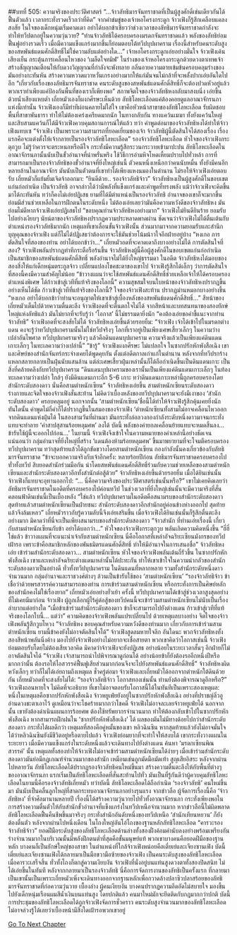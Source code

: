 ##บทที่ 505: ความจริงของประวัติศาสตร์
“…จ้าวลัทธิมารจันทราชาดที่เป็นผู้สูงศักดิ์เช่นเดียวกันได้ฟื้นตัวแล้ว เวลากระทั่งรวดเร็วกว่าที่คิด”
จากคำข่มขู่ของเจ้าหอโครงกระดูก จ้าวเฟิงก็รู้สึกเคลือบแคลงสงสัย
ในใจของเด็กหนุ่มเริ่มคาดเดา อย่าได้บอกข้าเชียวว่าช่วงเวลาของลัทธิมารจันทราชาดกำลังจะทำให้ทวีปตกอยู่ในความวุ่นวาย?
“ท่านจ้าวลัทธิได้ครอบครองมรดกจันทราชาดแล้ว พลังของลัทธิย่อมฟื้นฟูอย่างรวดเร็ว เมื่อมีความแข็งแกร่งมากขึ้นก็ย่อมตอบโต้ทวีปบุปผาคราม เรื่องนี้สำหรับคนระดับสูงของสหพันธ์แดนศักดิ์สิทธิ์ไม่ใช่ความลับแต่อย่างใด…”
เจ้าหอโครงกระดูกเอ่ยอย่างมั่นใจ
จ้าวเฟิงเค้นเสียงเย็น กระตุ้นการเคลื่อนไหวของ ‘เมล็ดใจทมิฬ’ ในร่างของเจ้าหอโครงกระดูกด้วยดวงตาเทพเจ้า สร้างสัญญาณเตือนให้กับดวงวิญญาณที่กำลังจะพังทลาย กลิ่นอายความตายเข้มข้นครอบคลุมร่างของมันอย่างกะทันหัน สร้างความหวาดผวาหวั่นเกรงอย่างมากให้แก่มันจนไม่กล้าที่จะพลั้งปากเอ่ยอันใดไปอีก
“เกี่ยวกับเรื่องของลัทธิมารจันทราชาด คนระดับสูงของสหพันธ์แดนศักดิ์สิทธิ์ก็จะต้องปวดหัวอยู่แล้ว พวกเราทำเพียงแค่ป้องกันพื้นที่ของเราก็เพียงพอ”
สภาพจิตใจของจ้าวลัทธิหงกลับมาสงบนิ่ง เอ่ยขึ้นด้วยน้ำเสียงแหบต่ำ
เถี่ยหมัวเองก็ผงกศีรษะเห็นด้วย ลัทธิโลหะเลือดแค่ต้องคอยดูแลอาณาจักรนภาแห่งนี้เท่านั้น
จ้าวเฟิงเองก็มีท่าทีผ่อนคลายไม่ใส่ใจ
เขาคือหัวหน้าสาขาของลัทธิโลหะเลือด รับผิดชอบพื้นที่สาขาพันธารา ทำให้ไม่ต้องเคร่งเครียดมากนัก
ในทางกลับกัน ทางแคว้นเมฆา ทั้งยังแคว้นใหญ่และสิบสามแคว้นก็ได้มีจ้าวเฟิงควบคุมสถานการณ์ให้แล้ว
ทว่า
คำพูดต่อมาของจ้าวลัทธิหงได้ทำให้จ้าวเฟิงแทบเซ
“จ้าวเฟิง เป็นเพราะความสามารถที่ยอดเยี่ยมของเจ้า จ้าวลัทธิผู้นี้ตัดสินใจได้สองเรื่อง เรื่องแรกคือจะแต่งตั้งให้เจ้ากลายเป็นรองจ้าวลัทธิโลหะเลือด”
รองจ้าวลัทธิโลหะเลือด
หัวใจของจ้าวเฟิงกระตุกวูบ ไม่รู้ว่าควรจะตระหนกหรือดีใจ กระทั่งมีความรู้สึกระวนกระวายเข้ามาปะปน
ลัทธิโลหะเลือดในอาณาจักรนภานั้นนับเป็นขั้วอำนาจที่น่าพรั่นพรึง ใช้วิธีการอำมหิจโหดเหี้ยมปราบไปทั่วหล้า
การที่สามารถมาเป็นรองจ้าวลัทธิของขั้วอำนาจที่ยิ่งใหญ่เช่นนี้ ตัวคนหนึ่งเหนือกว่าคนนับหมื่น ทั้งยังมีคนอีกหลายล้านในอาณาจักร มันนับเป็นตัวตนที่เขาทำได้เพียงแหงนมองในตำนาน
ไม่รอให้จ้าวเฟิงเอ่ยตอบรับ เถี่ยหมัวก็แย้มยิ้มเจิดจ้าออกมา: “ยินดีด้วย.. รองจ้าวลัทธิจ้าว”
จ้าวลัทธิหงเป็นผู้สูงศักดิ์ในขอบเขตแก่นก่อกำเนิด เป็นจ้าวลัทธิ อาจกล่าวได้ว่ามีพลังที่แข็งแกร่งและคำพูดที่ทรงพลัง
แม้ว่าจ้าวเฟิงจะคิดขึ้นมาได้กะทันหัน ทว่าก็คงไม่เอ่ยปฏิเสธ
ยามที่ได้มีตำแหน่งเป็นรองจ้าวลัทธิ อำนาจของเขาก็จะมากขึ้น ย่อมมีส่วนช่วยเหลือในการฝึกตนในระดับหนึ่ง
ไม่ต้องเอ่ยเลยว่ามันคือความหวังดีของจ้าวลัทธิหง มันย่อมไม่ดีหากจ้าวเฟิงเอ่ยปฏิเสธไป
“ขอบคุณท่านจ้าวลัทธิหงอย่างมาก”
จ้าวเฟิงไม่ยินดียินร้าย ยอมรับไปอย่างเงียบๆ
นัยน์ตาของจ้าวลัทธิหงปรากฏความประหลาดพาดผ่าน ชัดเจนว่าจ้าวเฟิงไม่ได้ตื่นเต้นกับตำแหน่งรองจ้าวลัทธิมากนัก
เหตุผลที่เขาเลื่อนขั้นจ้าวเฟิงนั้น ส่วนมากมาจากความยอมรับและสำนึกบุญคุณของจ้าวเฟิง แต่ก็ไม่ได้ปฏิเสธว่าต้องการจะใช้มันช่วยโน้มน้าวใจอีกฝ่ายอยู่บ้าง
“หงเกอ การตัดสินใจที่สองของท่าน อย่าได้บอกข้าว่า…”
เถี่ยหมัวอดที่จะคาดเดาถึงบางอย่างไม่ได้
การตัดสินใจที่สอง?
จ้าวเฟิงพลันปรากฏท่าทีกระตือรือร้นขึ้น จ้าวลัทธิหงผู้นี้คือผู้สูงศักดิ์ในขอบเขตแก่นก่อกำเนิด เป็นสมาชิกของสหพันธ์แดนศักดิ์สิทธิ์ พลังอำนาจไม่ได้ยิ่งใหญ่ธรรมดา
ในอดีต จ้าวลัทธิหงได้มอบของสองสิ่งให้แก่เด็กหนุ่มตระกูลจ้าว เปลี่ยนแปลงโชคชะตาของเขาไป
จ้าวเฟิงรู้สึกได้เล็กๆ ว่าการตัดสินใจที่สองนี้คงมีความสำคัญไม่น้อย
“ข้าวางแผนว่าจะใช้สหพันธ์แดนศักดิ์สิทธิ์ช่วยเหลือเจ้าให้ได้ครอบครองตำแหน่งพิเศษ ได้ก้าวเข้าสู่เวทีที่แท้จริงของโลกนี้”
ความสุขสมใจบนใบหน้าของจ้าวลัทธิหงปรากฏขึ้นอย่างเห็นได้ชัด
ก้าวเข้าสู่เวทีที่แท้จริงของโลกนี้?
ใจของจ้าวเฟิงสะท้าน ปรากฏม่านหมอกบางอย่างขึ้น
“หงเกอ อย่าได้บอกข้าว่าท่านจะอนุญาตให้เขาเข้าสู่เบื้องหลังของสหพันธ์แดนศักดิ์สิทธิ์…”
สีหน้าของเถี่ยหมัวเต็มไปด้วยความตื่นตะลึง
จ้าวเฟิงอดที่จะตื่นตกใจไม่ได้ จากสีหน้าและบทสนทนาของสองยักษ์ใหญ่แห่งลัทธิแล้ว มันไม่ยากที่จะรับรู้ว่า ‘โอกาส’ นี้ไม่ธรรมดายิ่งนัก
“คงต้องเอ่ยขอคำชี้แนะจากท่านจ้าวลัทธิ”
จ้าวเฟิงอดที่จะสงสัยไม่ได้
จ้าวลัทธิหงเอ่ยขึ้นด้วยรอยยิ้ม: “จ้าวเฟิง เจ้าได้เข้าไปในมรดกต่างแดน คงจะรู้ว่าทวีปบุปผาครามนั้นไม่ใช่ทวีปจริงๆ โลกที่เราอยู่เป็นเพียงเศษเสี้ยวเล็กๆ ในความว่างเปล่าอันไพศาล ทวีปบุปผาครามจริงๆ แล้วคือดินแดนบุปผาคราม ความจริงแล้วเป็นเพียงแค่ดินแดนเกาะเล็กๆ ในทะเลความว่างเปล่านี้”
“ข้ารู้”
จ้าวเฟิงผงกศีรษะ ไม่แปลกใจ
ในซากปรักหักพังสือเฉิง เขาและศิษย์ของสำนักจันทร์กระจ่างเคยได้พูดคุยกัน
ตั้งแต่อดีตกาลเก่าแก่ในตำนาน หลังจากที่ทวีปรกร้างแหลกสลายกลายเป็นฝุ่นนับแสนล้าน แต่ล่ะเศษเสี้ยวฝุ่นเหล่านั้นก็ได้ถือกำเนิดขึ้นเป็นดินแดนเกาะ เป็นสิ่งที่คล้ายคลึงกับทวีปบุปผาคราม
“ดินแดนบุปผาครามของเรานั้นเป็นเพียงแค่ดินแดนเกาะเล็กๆ ในท้องทะเลความว่างเปล่า ใกล้ๆ ยังมีดินแดนเกาะอีก 5-6 เกาะ ทว่าดินแดนเกาะเหล่านี้ถูกครอบครองโดยสำนักระดับสองดาว นั่นคือสามตำหนักเซียน”
จ้าวลัทธิหงเอ่ยขึ้น
สามตำหนักเซียนระดับสองดาว
ร่างกายและจิตใจของจ้าวเฟิงสั่นสะท้าน ไม่คิดว่าเบื้องหลังของทวีปบุปผาครามจะยังมีเงาของ ‘สำนักระดับสองดาว’ ครอบคลุมอยู่
นอกจากนั้น ‘สามตำหนักเซียน’ชื่อนี้ได้ทำให้จ้าวเฟิงรู้สึกคุ้นเคยยิ่งนัก
ทันใดนั้น คำพูดไม่กี่คำก็ได้ปรากฏขึ้นในสมองของจ้าวเฟิง ‘ตำหนักเซียนทั้งสามไม่อาจเคลื่อนไหวออกจากดินแดนแห่งฝุ่นได้ ในสองสามวันที่ผ่านมา มันกระทั่งล่อลวงกองกำลังระดับหนึ่งดาวมาจนกระทั่งแทบจะทำลาย ‘คำสาปสุสานร้อยหลุมศพ’ ลงได้ บัดนี้ พลังของค่ายกลเคลื่อนย้ายแทบจะหมดสิ้นลง… ข้ารับใช้ผู้นี้จะออกไปก่อน…’
ในยามนี้ จ้าวเฟิงจึงเข้าใจในความหมายของคำเหล่านี้อย่างชัดเจน
แน่นอนว่า
กลุ่มอำนาจที่ยิ่งใหญ่ที่สร้าง ‘แดนต้องห้ามร้อยหลุมศพ’ ขึ้นมาพยายามที่จะโจมตีครอบครองทวีปบุปผาคราม ทว่าสุดท้ายแล้วได้ถูกขัดขวางโดยสามตำหนักเซียน
กองกำลังนั้นคงเกี่ยวข้องกับลัทธิมารจันทราชาด
“ข้าจะบอกความจริงกับเจ้าอีกครั้ง: หลายร้อยปีก่อน ลัทธิมารจันทราชาดครอบครองไปทั่วทั้งทวีป สิบยอดสำนักร่วมมือกัน นำโดยสหพันธ์แดนศักดิ์สิทธิ์ร่วมกับความช่วยเหลือของสามตำหนักเซียนและสำนักระดับสองดาวอีกทั้งสำนักต่อสู้ด้วย”
จ้าวลัทธิหงเอ่ยขึ้นด้วยรอยยิ้ม
เมื่อได้ยินเช่นนั้น จ้าวเฟิงก็แทบจะอุทานออกไป: “… นี่คือความจริงของประวัติศาสตร์เช่นนั้นหรือ?”
เขาไม่เคยคิดเลยว่าลัทธิมารจันทราชาดในอดีตที่ครอบครองไปค่อนทวีป ในช่วงเวลาที่ยิ่งใหญ่เช่นนั้นจะมีความจริงที่สั่นคลอนฟ้าดินเช่นนี้เป็นเบื้องหลัง
“ใช่แล้ว ทวีปบุปผาครามในอดีตคือสนามรบของสำนักระดับสองดาว สุดท้ายแล้วสามตำหนักเซียนเป็นฝ่ายชนะ สำนักระดับสองดาวอีกสำนักอยู่ค่อนข้างห่างออกไป สุดท้ายแล้วจึงล้มเหลว”
เถี่ยหมัวราวกับรู้ความลับนี้จึงเอ่ยเสริมขึ้น
เมื่อจ้าวเฟิงได้ยินเช่นนั้นก็รู้สึกตื่นตะลึงอย่างมาก มิคาดว่าที่นี่จะเป็นเพียงสนามรบของสำนักระดับสองดาว
“จ้าวสำนัก ที่ท่านเอ่ยเรื่องนี้ เกี่ยวกับสามตำหนักเซียนกับข้า อย่าได้บอกว่า…”
หัวใจของจ้าวเฟิงกระตุกวูบ พลันเกิดความคิดหนึ่งขึ้น
“ฮี่ฮี่ ใช่แล้ว ข้าวางแผนที่จะแนะนำเจ้ากับสามตำหนักเซียน นี่คือโอกาสที่เหล่าอัจฉริยะเซียนมังกรของทวีปเฝ้ารอ เพราะข้าคือสมาชิกหลักของพันธมิตรแดนศักดิ์สิทธิ์ ทำให้มีอำนาจในการเสนอชื่อ”
จ้าวลัทธิหงเอ่ย
เข้าร่วมสำนักระดับสองดาว… สามตำหนักเซียน
หัวใจของจ้าวเฟิงพลันเต้นถี่รัวขึ้น
ในซากปรักหักพังสือเฉิง เขาและเหล่าอัจฉริยะต่างแดนเหล่านั้นได้ปะทะกัน ทำให้เขาเข้าใจในความน่ากลัวของสำนักระดับสองดาวเป็นอย่างดี
ทั่วทั้งทวีปบุปผาคราม ในดินแดนที่หลากหลาย รวมทั้งสำนักระดับหนึ่งดาวจำนวนมาก กลุ่มอำนาจและราชวงศ์ต่างๆ ล้วนเป็นข้ารับใช้ของ ‘สามตำหนักเซียน’
“รองจ้าวลัทธิจ้าว ข้าเชื่อว่าด้วยพรสวรรค์ความสามารถของท่าน การเข้าร่วมสามตำหนักเซียน หรือกระทั่งการเป็นศิษย์หลักของสำนักคงไม่ใช่เรื่องยาก”
เถี่ยหมัวเอ่ยอย่างยั่วเย้า
ครั้งนี้ ทวีปบุปผาครามได้เข้าสู่ช่วงเวลาสูงสุดอย่างที่ไม่เคยมีมาก่อน
จ้าวเฟิง ผู้ถูกเลือกผู้ไร้คู่ต่อสู้ของทวีปคนนี้จะเข้าร่วมสามตำหนักเซียนไม่นับเป็นเรื่องลำบากแต่อย่างใด
“เมื่อข้าเข้าร่วมสำนักระดับสองดาว ข้าก็จะสามารถไปยังต่างแดน ก้าวเข้าสู่เวทีที่แท้จริงของโลกใบนี้… แต่ว่า”
ความคิดของจ้าวเฟิงพลันแปรเปลี่ยนไป
ด้วยเหตุผลบางอย่าง จิตใจของจ้าวเฟิงพลันรู้สึกวูบโหวง
“จ้าวลัทธิหง ขอบคุณสำหรับความหวังดีของท่านมาก เกี่ยวกับการเข้าร่วมสามตำหนักเซียน ยามนี้ข้าคงยังไม่อาจตัดสินใจได้”
จ้าวเฟิงสูดลมหายใจลึก
อันใดนะ
พวกจ้าวลัทธิหงทั้งสองสีหน้าพลันนิ่งค้าง มองไปยังจ้าวเฟิงอย่างไม่อยากจะเชื่อสายตา
พวกเขาคิดว่าโอกาสเช่นนี้ จ้าวเฟิงย่อมตอบรับโดยไม่ต้องเสียเวลาคิด
มิคาดว่าจ้าวเฟิงจะยังปฏิเสธ อย่างน้อยในระยะเวลาสั้นๆ อีกฝ่ายก็ไม่อาจตัดสินใจได้
“จ้าวเฟิง เจ้าสามารถนำไปพิจารณาดูก่อนได้ อย่างน้อยข้าก็ยังต้องรออีกหนึ่งปีหรือมากกว่านั้น ต้องรอให้ไอสวรรค์ฟื้นฟูเสียส่วนมากก่อนจึงจะไปยังสหพันธ์แดนศักดิ์สิทธิ์”
จ้าวลัทธิหงผิดหวังเล็กๆ ทว่าก็ไม่ได้เอ่ยถามถึงเหตุผล
ชั่วครู่ต่อมา
จ้าวเฟิงและเถี่ยหมัวได้ออกจากตำหนักใต้ดินด้วยกัน
เถี่ยหมัวอดที่จะสงสัยไม่ได้: “รองจ้าวลัทธิจ้าว โอกาสทองเช่นนั้น ท่านยังต้องพิจารณาดูอีกหรือ?”
จ้าวเฟิงถอนหายใจ ไม่คิดที่จะอธิบาย
ที่เขาไม่อาจตอบรับโอกาสนี้ได้ในทันทีเป็นเพราะสองเหตุผล:
หนึ่งในเหตุผลคือซากปรักหักพังสือเฉิง
จ้าวหยูเฟ่ยยังอยู่ในซากปรักหักพังสือเฉิง อย่างที่ปราชญ์ลิ่วอูอ่านดวงชะตาเอาไว้ ดูเหมือนว่าจะโชคร้ายมากกว่าโชคดี
จ้าวเฟิงไม่อาจละเลยจ้าวหยูเฟ่ยได้ นอกจากนั้น เขายังต้องดำเนินแผนการร้อยศพ ต้องใช้ทรัพยากรจำนวนมาก ทำให้ต้องกลับเข้าไปในซากปรักหักพังสือเฉิง
หากสามารถฝึกฝนใน ‘ซากปรักหักพังสือเฉิง’ ได้ ผลของมันไม่มีทางด้อยไปกว่าสำนักระดับสองดาว กระทั่งได้ผลดีกว่า
เหตุผลที่สองคือคู่หมั้นของเขา หลิวฉินซิน
หากสุดท้ายแล้วยังไม่อาจมั่นใจได้ว่าหลิวฉินซินยังมีชีวิตอยู่หรือตายไปแล้ว จ้าวเฟิงย่อมยากที่จะทำใจให้สงบได้
เขากระทั่งวางแผนในระยะยาว เมื่อมีความแข็งแกร่งในระดับหนึ่งแล้วจะเดินทางไปยังต่างแดน ค้นหา ‘มรดกเซียนพิณสวรรค์’ นั้น
เหตุผลทั้งสองทำให้จ้าวเฟิงไม่อาจเข้าร่วมสามตำหนักเซียนได้ง่ายๆ
เมื่อเข้าร่วมสำนักระดับสองดาวมันย่อมีกฎเกณฑ์จำนวนมากของสำนัก เหมือนเช่นถูกมัดมือมัดเท้า สูญเสียอิสระ
หลังจากผ่านไปหลายวัน
ลัทธิโลหะเลือดได้ปรากฏรองจ้าวลัทธิคนใหม่ขึ้นมา สร้างความตื่นตะลึงให้กับพื้นที่ต่างๆ ของอาณาจักรนภา
แรกเริ่มเป็นลัทธิโลหะเลือดที่สั่นสะท้านไปทั่ว
มันเป็นที่รู้กันดีว่าผู้ควบคุมลัทธิโลหะเลือดในยามนี้คือรองจ้าวลัทธิเถี่ยหมัว
ทว่าบัดนี้ ลัทธิโลหะเลือดได้ถือกำเนิด ‘รองจ้าวลัทธิ’ คนใหม่ขึ้นมา มันนับเป็นคลื่นลูกใหญ่ที่สาดกระทบอาณาจักรนภาอย่างรุนแรง
จากข่าวลือ ผู้จัดการเรื่องนี้คือ ‘จ้าวลัทธิหง’ ที่จำศีลมานานหลายปี
เรื่องนี้ได้สร้างความวุ่นวายไปทั่วทั้งอาณาจักรนภา กระทั่งเพียงพอในการสร้างความตื่นตัวให้กับสำนักขั้วอำนาจที่แข็งแกร่งในทวีปเหนือจำนวนมาก
หากข่าวลือนี้ไม่ผิดพลาด ลัทธิโลหะเลือดฟื้นคืนชีพขึ้นมาจริงๆ กระทั่งสำนักอันดับหนึ่งของทวีปเหนือ ‘สำนักเทียนหยวน’ ก็ยังต้องตื่นตัว
หลังจากผ่านไปหนึ่งเดือน
ในโถงใหญ่อันโอ่โถงของฐานหลักลัทธิโลหะเลือด
“คารวะรองจ้าวลัทธิจ้าว”
ยอดฝีมือระดับสูงของลัทธิโลหะเลือดด้านล่างทั้งสองฝั่งค้อมคำนับลงอย่างพร้อมเพรียงกัน
ร่างจำนวนมากในบริเวณนั้นมีพลังฝึกตนต่ำที่สุดคือขั้นมนุษย์แท้ พวกเขาบางคนคือยอดฝีมือของฐานหลัก บางคนก็เป็นยักษ์ใหญ่ของสาขา
ในตำแหน่งที่ใกล้จ้าวเฟิงหน่อยคือเตี๋ยเย่และเจียงซานเฟิง
บัดนี้เตี๋ยเย่และเจียงซานเฟิงได้กลายมาเป็นมือขวามือซ้ายของจ้าวเฟิง เป็นคนระดับสูงของลัทธิโลหะเลือด
เมื่อคารวะเสร็จสิ้น ทั่วทั้งโถงก็ตกสู่ความเงียบงัน
จ้าวเฟิงที่นั่งอยู่บนแท่นสูงดวงตาทั้งสองปิดสนิท ไม่ได้เอ่ยขึ้นในทันที
หลังจากกลายมาเป็นรองจ้าวลัทธิ นี่คือการจัดการงานของลัทธิเป็นครั้งแรก
ที่กลายมาเป็นเขานั้นเป็นเพราะเถี่ยหมัวเพิ่งจะเดินทางออกจากฐานหลักเพื่อกวาดล้างปลาซิวปลาสร้อยของลัทธิมารจันทราชาดที่ก่อความวุ่นวาย
เบื้องล่าง
ผู้คนเงียบงัน บางคนปรากฏความอึดอัดไม่สบายใจ มองขึ้นไปยังเด็กหนุ่มเรือนผมสีน้ำเงินบนแท่นสูง
โดยปกติแล้ว คนมาใหม่มักจะยึดติดกับกฎมากกว่าปกติ
บัดนี้ การประชุมของลัทธิโลหะเลือดได้ถูกจ้าวเฟิงจัดการชั่วคราว คนระดับสูงจำนวนมากของลัทธิโลหะเลือดไม่อาจล่วงรู้ได้เลยว่าเบื้องหน้ามีสิ่งใดเฝ้ารอพวกเขาอยู่


[Go To Next Chapter]( ./65.md)